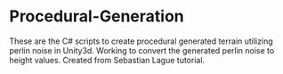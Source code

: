 # Procedural-Generation
These are the C# scripts to create procedural generated terrain utilizing perlin noise in Unity3d. Working to convert the generated perlin noise to height values. Created from Sebastian Lague tutorial.
